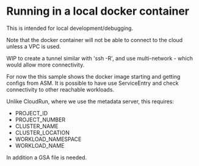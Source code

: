 # Running in a local docker container

This is intended for local development/debugging.

Note that the docker container will not be able to 
connect to the cloud unless a VPC is used. 

WIP to create a tunnel similar with 'ssh -R', and
use multi-network - which would allow more connectivity.

For now the this sample shows the docker image starting
and getting configs from ASM. It is possible to have use 
ServiceEntry and check connectivity to other reachable
workloads.


Unlike CloudRun, where we use the metadata server, this
requires:

- PROJECT_ID
- PROJECT_NUMBER
- CLUSTER_NAME
- CLUSTER_LOCATION
- WORKLOAD_NAMESPACE
- WORKLOAD_NAME

In addition a GSA file is needed.
